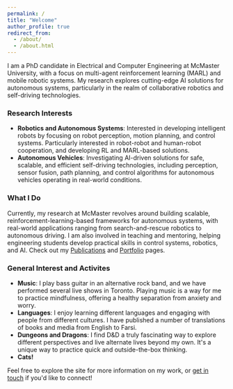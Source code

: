 ```yaml
---
permalink: /
title: "Welcome"
author_profile: true
redirect_from: 
  - /about/
  - /about.html
---
```


I am a PhD candidate in Electrical and Computer Engineering at McMaster University, with a focus on multi-agent reinforcement learning (MARL) and mobile robotic systems. My research explores cutting-edge AI solutions for autonomous systems, particularly in the realm of collaborative robotics and self-driving technologies.


### Research Interests
- **Robotics and Autonomous Systems**: Interested in developing intelligent robots by focusing on robot perception, motion planning, and control systems. Particularly interested in robot-robot and human-robot cooperation, and developing RL and MARL-based solutions.
- **Autonomous Vehicles**: Investigating AI-driven solutions for safe, scalable, and efficient self-driving technologies, including perception, sensor fusion, path planning, and control algorithms for autonomous vehicles operating in real-world conditions.

### What I Do
Currently, my research at McMaster revolves around building scalable, reinforcement-learning-based frameworks for autonomous systems, with real-world applications ranging from search-and-rescue robotics to autonomous driving. I am also involved in teaching and mentoring, helping engineering students develop practical skills in control systems, robotics, and AI. Check out my [Publications](https://mylad13.github.io/publications/) and [Portfolio](https://mylad13.github.io/portfolio/) pages.

### General Interest and Activites
- **Music**: I play bass guitar in an alternative rock band, and we have performed several live shows in Toronto. Playing music is a way for me to practice mindfulness, offering a healthy separation from anxiety and worry.
- **Languages**: I enjoy learning different languages and engaging with people from different cultures. I have published a number of translations of books and media from English to Farsi.
- **Dungeons and Dragons**: I find D&D a truly fascinating way to explore different perspectives and live alternate lives beyond my own. It's a unique way to practice quick and outside-the-box thinking.
- **Cats!**

Feel free to explore the site for more information on my work, or [get in touch](mailto:mfarjadnasab@gmail.com) if you'd like to connect!

